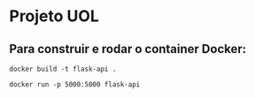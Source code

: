 # Projeto UOL

## Para construir e rodar o container Docker:
```docker build -t flask-api .```

```docker run -p 5000:5000 flask-api```
